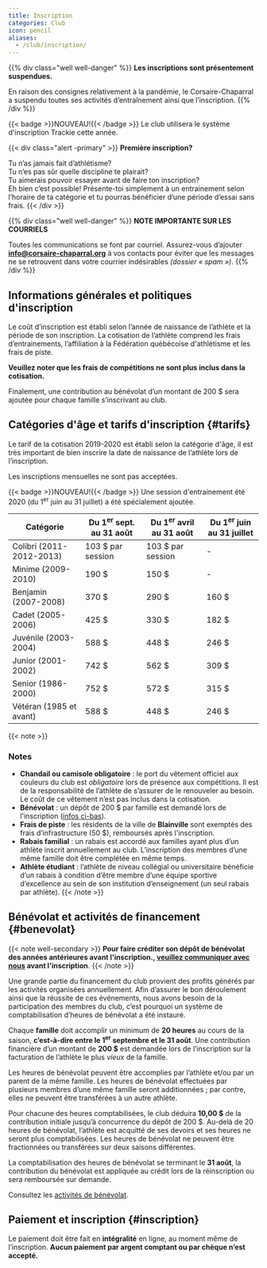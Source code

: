 ```yaml
---
title: Inscription
categories: Club
icon: pencil
aliases:
  - /club/inscription/
---
```



{{% div class="well well-danger" %}}
**Les inscriptions sont présentement suspendues.**

En raison des consignes relativement à la pandémie, le Corsaire-Chaparral a suspendu toutes ses activités d’entraînement ainsi que l’inscription.
{{% /div %}}

<!--
**L'inscription est ouverte toute l’année!** Lisez d’abord les détails sur cette page, puis inscrivez-vous en ligne (lien au bas de la page).
-->

{{< badge >}}NOUVEAU!{{< /badge >}} Le club utilisera le système d'inscription Trackie cette année.

{{< div class="alert -primary" >}}
**Première inscription?**

Tu n’as jamais fait d’athlétisme?  
Tu n’es pas sûr quelle discipline te plairait?  
Tu aimerais pouvoir essayer avant de faire ton inscription?  
Eh bien c’est possible! Présente-toi simplement à un entrainement selon l’horaire de ta catégorie et tu pourras bénéficier d’une période d’essai sans frais.
{{< /div >}}


{{% div class="well well-danger" %}}
**NOTE IMPORTANTE SUR LES COURRIELS**

Toutes les communications se font par courriel. Assurez-vous d’ajouter **info@corsaire-chaparral.org** à vos contacts pour éviter que les messages ne se retrouvent dans votre courrier indésirables _(dossier « spam »)_.
{{% /div %}}

## Informations générales et politiques d'inscription

Le coût d’inscription est établi selon l’année de naissance de l’athlète et la période de son inscription. La cotisation de l’athlète comprend les frais d’entrainements, l’affiliation à la Fédération québécoise d'athlétisme et les frais de piste.

**Veuillez noter que les frais de compétitions ne sont plus inclus dans la cotisation.**

Finalement, une contribution au bénévolat d’un montant de 200&nbsp;$ sera ajoutée pour chaque famille s’inscrivant au club.

## Catégories d'âge et tarifs d'inscription {#tarifs}

Le tarif de la cotisation 2019-2020 est établi selon la catégorie d'âge, il est très important de bien inscrire la date de naissance de l’athlète lors de l’inscription.

Les inscriptions mensuelles ne sont pas acceptées.

{{< badge >}}NOUVEAU!{{< /badge >}} Une session d'entrainement été 2020 (du 1<sup>er</sup> juin au 31 juillet) a été spécialement ajoutée.

| Catégorie               | Du 1<sup>er</sup> sept. au 31 août | Du 1<sup>er</sup> avril au 31 août | Du 1<sup>er</sup> juin au 31 juillet |
| ----------------------- | ------------------ | ------ | ------ |
| Colibri (2011-2012-2013)| 103 $ par session  | 103 $ par session | - |
| Minime (2009-2010)      | 190 $              | 150 $  | -     |
| Benjamin  (2007-2008)   | 370 $              | 290 $  | 160 $ |
| Cadet (2005-2006)       | 425 $              | 330 $  | 182 $ |
| Juvénile (2003-2004)    | 588 $              | 448 $  | 246 $ |
| Junior (2001-2002)      | 742 $              | 562 $  | 309 $ |
| Senior (1986-2000)      | 752 $              | 572 $  | 315 $ |
| Vétéran (1985 et avant) | 588 $              | 448 $  | 246 $ |

{{< note >}}
### Notes

- **Chandail ou camisole obligatoire** : le port du vêtement officiel aux couleurs du club est _obligatoire_ lors de présence aux compétitions.  Il est de la responsabilité de l’athlète de s’assurer de le renouveler au besoin.  Le coût de ce vêtement n’est pas inclus dans la cotisation.
- **Bénévolat** : un dépôt de 200&nbsp;$ par famille est demandé lors de l'inscription ([infos ci-bas](#benevolat)).
- **Frais de piste** : les résidents de la ville de **Blainville** sont exemptés des frais d’infrastructure (50&nbsp;$), remboursés après l'inscription.
- **Rabais familial** : un rabais est accordé aux familles ayant plus d’un athlète inscrit annuellement au club.  L’inscription des membres d’une même famille doit être complétée en même temps.
- **Athlète étudiant** : l’athlète de niveau collégial ou universitaire bénéficie d’un rabais à condition d’être membre d’une équipe sportive d’excellence au sein de son institution d’enseignement (un seul rabais par athlète).
{{< /note >}}

<!--
### Catégories d'âge et tarifs d'inscription (club Lachute)

| Catégorie               | Cotisation   |
| ----------------------- | ------------ |
| Benjamin (2006-2007)    | 90 $         |
| Cadet (2004-2005)       | 100 $        |
| Juvénile (2002-2003)    | 110 $        |
-->

## Bénévolat et activités de financement {#benevolat}

{{< note well-secondary >}}
**Pour faire créditer son dépôt de bénévolat des années antérieures avant l'inscription., [veuillez communiquer avec nous](mailto:info@corsaire-chaparral.org) avant l'inscription**.
{{< /note >}}

Une grande partie du financement du club provient des profits générés par les activités organisées annuellement. Afin d’assurer le bon déroulement ainsi que la réussite de ces événements, nous avons besoin de la participation des membres du club, c’est pourquoi un système de comptabilisation d’heures de bénévolat a été instauré.

Chaque **famille** doit accomplir un minimum de **20 heures** au cours de la saison, **c’est-à-dire entre le 1<sup>er</sup> septembre et le 31 août**.  Une contribution financière d’un montant de **200&nbsp;$** est demandée lors de l’inscription sur la facturation de l’athlète le plus _vieux_ de la famille.

Les heures de bénévolat peuvent être accomplies par l’athlète et/ou par un parent de la même famille. Les heures de bénévolat effectuées par plusieurs membres d’une même famille seront additionnées ; par contre, elles ne peuvent être transférées à un autre athlète.

Pour chacune des heures comptabilisées, le club déduira **10,00&nbsp;$** de la contribution initiale jusqu’à concurrence du dépôt de 200 $. Au-delà de 20 heures de bénévolat, l’athlète est acquitté de ses devoirs et ses heures ne seront plus comptabilisées. Les heures de bénévolat ne peuvent être fractionnées ou transférées sur deux saisons différentes.

La comptabilisation des heures de bénévolat se terminant le **31 août**, la contribution du bénévolat est appliquée au crédit lors de la réinscription ou sera remboursée sur demande.

Consultez les [activités de bénévolat](/club/benevolat/).

## Paiement et inscription {#inscription}

Le paiement doit être fait en **intégralité** en ligne, au moment même de l’inscription. **Aucun paiement par argent comptant ou par chèque n’est accepté.**

<!--
<a class="btn btn-primary btn--block -lg" href="http://www.trackiereg.com/coch/">**Inscription 2019-2020** <span class="icon icon-pencil"></a>
-->
